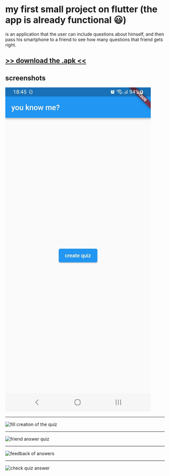 # my first small project on flutter (the app is already functional 😃)

is an application that the user can include questions about himself, and then pass his smartphone to a friend to see how many questions that friend gets right.

## [>> download the .apk <<](https://drive.google.com/file/d/1SbnlYTfscX54KapsKKwrPJHcIthIvLx9/view?usp=sharing)

## screenshots
![](https://github.com/robertsonasc/you-know-me/blob/master/screenshots/1.%20Criar%20quiz.jpeg?raw=true "creation of quiz")
***
![](https://github.com/robertsonasc/you-know-me/blob/master/screenshots/3.%20Primeira%20quest%C3%A3o.jpeg?raw=true "fill creation of the quiz")
***
![](https://github.com/robertsonasc/you-know-me/blob/master/screenshots/6.%20Amigo%20responde%20primeira%20quest%C3%A3o.jpeg?raw=true "friend answer quiz")
***
![](https://github.com/robertsonasc/you-know-me/blob/master/screenshots/9.%20Usu%C3%A1rio%20recebe%20resultado%20do%20quiz.jpeg?raw=true "feedback of answers")
***
![](https://github.com/robertsonasc/you-know-me/blob/master/screenshots/10.%20Usu%C3%A1rio%20confere%20gabarito%201.jpeg?raw=true "check quiz answer")

